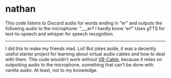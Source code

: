 # nathan
This code listens to Discord audio for words ending in "er" and outputs the following audio to the microphone: "___er? I hardly know 'er!" Uses gTTS for text-to-speech and whisper for speech recognition.

---

I did this to make my friends mad. Lol! But jokes aside, it was a decently useful starter project for learning about virtual audio cables and how to deal with them. This code wouldn't work without [VB-Cable](https://vb-audio.com/Cable/), because it relies on outputting audio to the microphone, something that can't be done with vanilla audio. At least, not to my knowledge.
